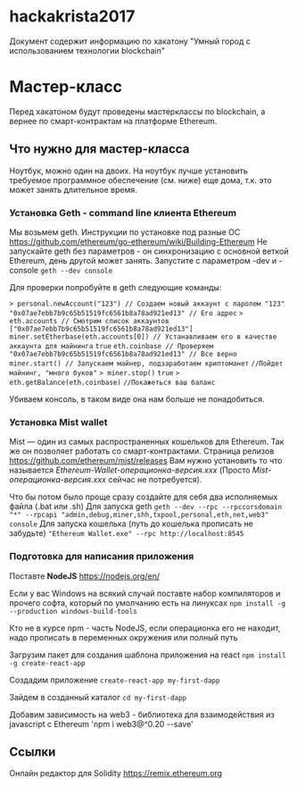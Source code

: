 # hackakrista2017
Документ содержит информацию по хакатону "Умный город с использованием технологии blockchain"
 
# Мастер-класс
Перед хакатоном будут проведены мастерклассы по blockchain, а вернее по смарт-контрактам на платформе Ethereum.

## Что нужно для мастер-класса
Ноутбук, можно один на двоих.
На ноутбук лучше установить требуемое программное обеспечение (см. ниже) еще дома, т.к. это может занять длительное время.

### Установка Geth - command line клиента Ethereum
Мы возьмем geth. Инструкции по установке под разные ОС https://github.com/ethereum/go-ethereum/wiki/Building-Ethereum
Не запускайте geth без параметров - он синхронизацию с основной веткой Ethereum, день другой может занять.
Запустите с параметром -dev и -console
`geth --dev console`

Для проверки попробуйте в geth следующие команды:

`> personal.newAccount("123") // Создаем новый аккаунт с паролем "123"`
`"0x07ae7ebb7b9c65b51519fc6561b8a78ad921ed13" // Его адрес`
`> eth.accounts // Смотрим список аккаунтов`
`["0x07ae7ebb7b9c65b51519fc6561b8a78ad921ed13"]`
`miner.setEtherbase(eth.accounts[0]) // Устанавливаем его в качестве аккаунта для майнинга`
`true`
`eth.coinbase // Проверяем`
`"0x07ae7ebb7b9c65b51519fc6561b8a78ad921ed13" // Все верно`
`miner.start() // Запускаем майнер, подзаработаем криптоманет`
`//Пойдет майнинг, "много буков"`
`> miner.stop()`
`true`
`> eth.getBalance(eth.coinbase)`
`//Покажеться ваш баланс`

Убиваем консоль, в таком виде она нам больше не понадобиться.

### Установка Mist wallet
Mist — один из самых распространенных кошельков для Ethereum. Так же он позволяет работать со смарт-контрактами.
Страница релизов https://github.com/ethereum/mist/releases
Вам нужно установить то что называется _Ethereum-Wallet-операционка-версия.xxx_
(Просто _Mist-операционка-версия.xxx_ сейчас не потребуется).

Что бы потом было проще сразу создайте для себя два исполняемых файла (.bat или .sh)
Для запуска geth
`geth --dev --rpc --rpccorsdomain "*" --rpcapi "admin,debug,miner,shh,txpool,personal,eth,net,web3" console`
Для запуска кошелька (путь до кошелька прописать не забудьте)
`"Ethereum Wallet.exe" --rpc http://localhost:8545`

### Подготовка для написания приложения
Поставте **NodeJS**
https://nodejs.org/en/

Если у вас Windows на всякий случай поставте набор компиляторов и прочего софта, который по умолчанию есть на линуксах
`npm install -g --production windows-build-tools`

Кто не в курсе npm - часть NodeJS, если операционка его не находит, надо прописать в переменных окружения или полный путь

Загрузим пакет для создания шаблона приложения на react
`npm install -g create-react-app`

Создадим приложение
`create-react-app my-first-dapp`

Зайдем в созданный каталог 
`cd my-first-dapp`

Добавим зависимость на web3 - библиотека для взаимодействия из javascript с Ethereum
'npm i web3@^0.20 --save'

## Ссылки

Онлайн редактор для Solidity
https://remix.ethereum.org